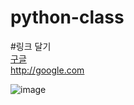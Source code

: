 # python-class

#링크 달기  
[구글](http://google.com)  
http://google.com

![image](https://user-images.githubusercontent.com/54702568/64003886-3774dc00-cb48-11e9-9f32-fb65bad726f2.png)
